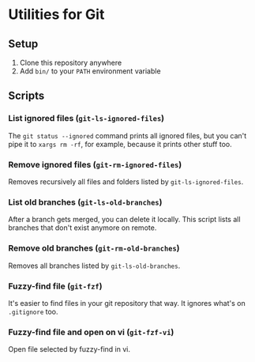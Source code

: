 # Utilities for Git

## Setup

1. Clone this repository anywhere
2. Add `bin/` to your `PATH` environment variable

## Scripts

### List ignored files (`git-ls-ignored-files`)

The `git status --ignored` command prints all ignored files, but you can't pipe it to `xargs rm -rf`, for example, because it prints other stuff too.

### Remove ignored files (`git-rm-ignored-files`)

Removes recursively all files and folders listed by `git-ls-ignored-files`.

### List old branches (`git-ls-old-branches`)

After a branch gets merged, you can delete it locally. This script lists all branches that don't exist anymore on remote.

### Remove old branches (`git-rm-old-branches`)

Removes all branches listed by `git-ls-old-branches`.

### Fuzzy-find file (`git-fzf`)

It's easier to find files in your git repository that way. It ignores what's on `.gitignore` too.

### Fuzzy-find file and open on vi (`git-fzf-vi`)

Open file selected by fuzzy-find in vi.
